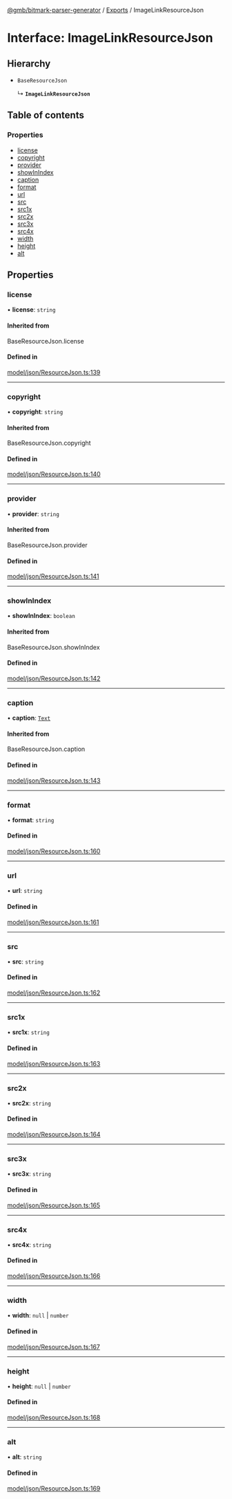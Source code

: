 [@gmb/bitmark-parser-generator](../API.md) / [Exports](../modules.md) / ImageLinkResourceJson

# Interface: ImageLinkResourceJson

## Hierarchy

- `BaseResourceJson`

  ↳ **`ImageLinkResourceJson`**

## Table of contents

### Properties

- [license](ImageLinkResourceJson.md#license)
- [copyright](ImageLinkResourceJson.md#copyright)
- [provider](ImageLinkResourceJson.md#provider)
- [showInIndex](ImageLinkResourceJson.md#showInIndex)
- [caption](ImageLinkResourceJson.md#caption)
- [format](ImageLinkResourceJson.md#format)
- [url](ImageLinkResourceJson.md#url)
- [src](ImageLinkResourceJson.md#src)
- [src1x](ImageLinkResourceJson.md#src1x)
- [src2x](ImageLinkResourceJson.md#src2x)
- [src3x](ImageLinkResourceJson.md#src3x)
- [src4x](ImageLinkResourceJson.md#src4x)
- [width](ImageLinkResourceJson.md#width)
- [height](ImageLinkResourceJson.md#height)
- [alt](ImageLinkResourceJson.md#alt)

## Properties

### license

• **license**: `string`

#### Inherited from

BaseResourceJson.license

#### Defined in

[model/json/ResourceJson.ts:139](https://github.com/getMoreBrain/bitmark-parser-generator/blob/7c62fdc/src/model/json/ResourceJson.ts#L139)

___

### copyright

• **copyright**: `string`

#### Inherited from

BaseResourceJson.copyright

#### Defined in

[model/json/ResourceJson.ts:140](https://github.com/getMoreBrain/bitmark-parser-generator/blob/7c62fdc/src/model/json/ResourceJson.ts#L140)

___

### provider

• **provider**: `string`

#### Inherited from

BaseResourceJson.provider

#### Defined in

[model/json/ResourceJson.ts:141](https://github.com/getMoreBrain/bitmark-parser-generator/blob/7c62fdc/src/model/json/ResourceJson.ts#L141)

___

### showInIndex

• **showInIndex**: `boolean`

#### Inherited from

BaseResourceJson.showInIndex

#### Defined in

[model/json/ResourceJson.ts:142](https://github.com/getMoreBrain/bitmark-parser-generator/blob/7c62fdc/src/model/json/ResourceJson.ts#L142)

___

### caption

• **caption**: [`Text`](../modules.md#Text)

#### Inherited from

BaseResourceJson.caption

#### Defined in

[model/json/ResourceJson.ts:143](https://github.com/getMoreBrain/bitmark-parser-generator/blob/7c62fdc/src/model/json/ResourceJson.ts#L143)

___

### format

• **format**: `string`

#### Defined in

[model/json/ResourceJson.ts:160](https://github.com/getMoreBrain/bitmark-parser-generator/blob/7c62fdc/src/model/json/ResourceJson.ts#L160)

___

### url

• **url**: `string`

#### Defined in

[model/json/ResourceJson.ts:161](https://github.com/getMoreBrain/bitmark-parser-generator/blob/7c62fdc/src/model/json/ResourceJson.ts#L161)

___

### src

• **src**: `string`

#### Defined in

[model/json/ResourceJson.ts:162](https://github.com/getMoreBrain/bitmark-parser-generator/blob/7c62fdc/src/model/json/ResourceJson.ts#L162)

___

### src1x

• **src1x**: `string`

#### Defined in

[model/json/ResourceJson.ts:163](https://github.com/getMoreBrain/bitmark-parser-generator/blob/7c62fdc/src/model/json/ResourceJson.ts#L163)

___

### src2x

• **src2x**: `string`

#### Defined in

[model/json/ResourceJson.ts:164](https://github.com/getMoreBrain/bitmark-parser-generator/blob/7c62fdc/src/model/json/ResourceJson.ts#L164)

___

### src3x

• **src3x**: `string`

#### Defined in

[model/json/ResourceJson.ts:165](https://github.com/getMoreBrain/bitmark-parser-generator/blob/7c62fdc/src/model/json/ResourceJson.ts#L165)

___

### src4x

• **src4x**: `string`

#### Defined in

[model/json/ResourceJson.ts:166](https://github.com/getMoreBrain/bitmark-parser-generator/blob/7c62fdc/src/model/json/ResourceJson.ts#L166)

___

### width

• **width**: ``null`` \| `number`

#### Defined in

[model/json/ResourceJson.ts:167](https://github.com/getMoreBrain/bitmark-parser-generator/blob/7c62fdc/src/model/json/ResourceJson.ts#L167)

___

### height

• **height**: ``null`` \| `number`

#### Defined in

[model/json/ResourceJson.ts:168](https://github.com/getMoreBrain/bitmark-parser-generator/blob/7c62fdc/src/model/json/ResourceJson.ts#L168)

___

### alt

• **alt**: `string`

#### Defined in

[model/json/ResourceJson.ts:169](https://github.com/getMoreBrain/bitmark-parser-generator/blob/7c62fdc/src/model/json/ResourceJson.ts#L169)
